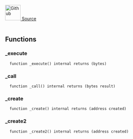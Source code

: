 <a href="https://github.com/AgentFi/agentfi-contracts/blob/main/contracts/lib/LibExecutor.sol"><img src="/img/github.svg" alt="Github" width="50px"/> Source</a><br/><br/>




## Functions
### _execute
```solidity
  function _execute() internal returns (bytes)
```




### _call
```solidity
  function _call() internal returns (bytes result)
```




### _create
```solidity
  function _create() internal returns (address created)
```




### _create2
```solidity
  function _create2() internal returns (address created)
```





